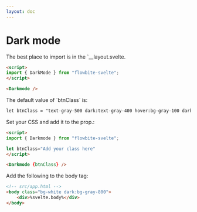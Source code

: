 ```yaml
---
layout: doc
---
```


<h1 class="text-3xl w-full dark:text-white py-4">Dark mode</h1>

<p class=" dark:text-white py-4">The best place to import is in the `__layout.svelte.</p>

```html
<script>
import { DarkMode } from "flowbite-svelte";
</script>

<Darkmode />
```

<p class="dark:text-white py-4">The default value of `btnClass` is:</p>

```html
let btnClass = "text-gray-500 dark:text-gray-400 hover:bg-gray-100 dark:hover:bg-gray-700 focus:outline-none focus:ring-4 focus:ring-gray-200 dark:focus:ring-gray-700 rounded-lg text-sm p-2.5 fixed left-2 top-16 z-50"
```

<p class="dark:text-white py-4">Set your CSS and add it to the prop.:</p>

```html
<script>
import { Darkmode } from "flowbite-svelte";

let btnClass="Add your class here"
</script>

<Darkmode {btnClass} />
```

<p class="dark:text-white py-4">Add the following to the body tag:</p>

```html
<!-- src/app.html -->
<body class="bg-white dark:bg-gray-800">
	<div>%svelte.body%</div>
</body>
```
